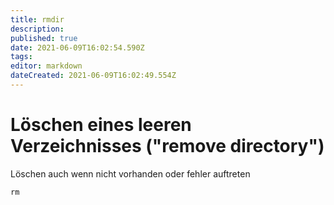 ```yaml
---
title: rmdir
description: 
published: true
date: 2021-06-09T16:02:54.590Z
tags: 
editor: markdown
dateCreated: 2021-06-09T16:02:49.554Z
---
```


# Löschen eines leeren Verzeichnisses ("remove directory")

Löschen auch wenn nicht vorhanden oder fehler auftreten

`rm`